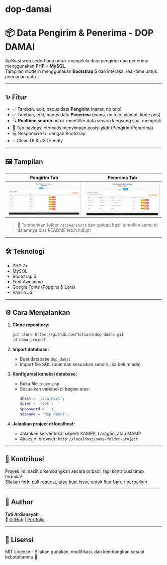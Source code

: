 # dop-damai
# 📦 Data Pengirim & Penerima - DOP DAMAI

Aplikasi web sederhana untuk mengelola data pengirim dan penerima menggunakan **PHP + MySQL**.  
Tampilan modern menggunakan **Bootstrap 5** dan interaksi real-time untuk pencarian data.

---

## ✨ Fitur

- ✅ Tambah, edit, hapus data **Pengirim** (nama, no telp)
- ✅ Tambah, edit, hapus data **Penerima** (nama, no telp, alamat, kode pos)
- 🔍 **Realtime search** untuk memfilter data secara langsung saat mengetik
- 🧠 Tab navigasi otomatis menyimpan posisi aktif (Pengirim/Penerima)
- 💻 Responsive UI dengan Bootstrap
- 💡 Clean UI & UX friendly

---

## 🖼 Tampilan

| Pengirim Tab | Penerima Tab |
|--------------|--------------|
| ![Pengirim View](screenshots/pengirim.png) | ![Penerima View](screenshots/penerima.png) |

> 📸 Tambahkan folder `/screenshots` dan upload hasil tampilan kamu di dalamnya biar README lebih hidup!

---

## 🛠 Teknologi

- PHP 7+
- MySQL
- Bootstrap 5
- Font Awesome
- Google Fonts (Poppins & Lora)
- Vanilla JS

---

## ⚙️ Cara Menjalankan

1. **Clone repository:**
    ```bash
    git clone https://github.com/totiard/dop-damai.git
    cd nama-project
    ```

2. **Import database:**
    - Buat database `dop_damai`
    - Import file SQL (buat dan sesuaikan sendiri jika belum ada)

3. **Konfigurasi koneksi database:**
    - Buka file `index.php`
    - Sesuaikan variabel di bagian atas:
      ```php
      $host = 'localhost';
      $user = 'root';
      $password = '';
      $dbname = 'dop_damai';
      ```

4. **Jalankan project di localhost:**
    - Jalankan server lokal seperti XAMPP, Laragon, atau MAMP
    - Akses di browser: `http://localhost/nama-folder-project`

---

## 🙌 Kontribusi

Proyek ini masih dikembangkan secara pribadi, tapi kontribusi tetap terbuka!  
Silakan fork, pull request, atau buat issue untuk fitur baru / perbaikan.

---

## 👤 Author

**Toti Ardiansyah**  
🔗 [GitHub](https://github.com/totiard) | [Portfolio](https://totiard.github.io/Profile-New)

---

## 📄 Lisensi

MIT License - Silakan gunakan, modifikasi, dan kembangkan sesuai kebutuhanmu 🚀
